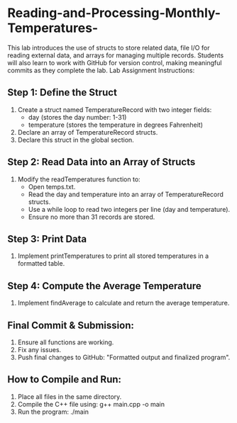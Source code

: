 # Reading-and-Processing-Monthly-Temperatures-
This lab introduces the use of structs to store related data, file I/O for reading external data, and  arrays for managing multiple records. Students will also learn to work with GitHub for version  control, making meaningful commits as they complete the lab.
Lab Assignment Instructions:

Step 1: Define the Struct 
---------------------------------------------------------
1. Create a struct named TemperatureRecord with two integer fields:
   - day (stores the day number: 1-31)
   - temperature (stores the temperature in degrees Fahrenheit)
2. Declare an array of TemperatureRecord structs.
3. Declare this struct in the global section.

Step 2: Read Data into an Array of Structs 
--------------------------------------------------------------------------
1. Modify the readTemperatures function to:
   - Open temps.txt.
   - Read the day and temperature into an array of TemperatureRecord structs.
   - Use a while loop to read two integers per line (day and temperature).
   - Ensure no more than 31 records are stored.

Step 3: Print Data 
--------------------------------------------------
1. Implement printTemperatures to print all stored temperatures in a formatted table.

Step 4: Compute the Average Temperature 
------------------------------------------------------------------------
1. Implement findAverage to calculate and return the average temperature.

Final Commit & Submission:
--------------------------
1. Ensure all functions are working.
2. Fix any issues.
3. Push final changes to GitHub: "Formatted output and finalized program".

How to Compile and Run:
-----------------------
1. Place all files in the same directory.
2. Compile the C++ file using: g++ main.cpp -o main
3. Run the program: ./main

